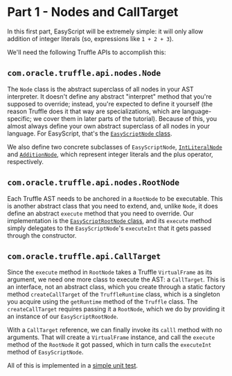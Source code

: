 # Part 1 - Nodes and CallTarget

In this first part,
EasyScript will be extremely simple:
it will only allow addition of integer literals
(so, expressions like `1 + 2 + 3`).

We'll need the following Truffle APIs to accomplish this:

## `com.oracle.truffle.api.nodes.Node`

The `Node` class is the abstract superclass of all nodes in your AST interpreter.
It doesn't define any abstract "interpret"
method that you're supposed to override;
instead, you're expected to define it yourself
(the reason Truffle does it that way are specializations,
which are language-specific;
we cover them in later parts of the tutorial).
Because of this,
you almost always define your own abstract superclass of all nodes in your language.
For EasyScript, that's the
[`EasyScriptNode` class](src/main/java/com/endoflineblog/truffle/part_01/EasyScriptNode.java).

We also define two concrete subclasses of `EasyScriptNode`,
[`IntLiteralNode`](src/main/java/com/endoflineblog/truffle/part_01/IntLiteralNode.java)
and [`AdditionNode`](src/main/java/com/endoflineblog/truffle/part_01/AdditionNode.java),
which represent integer literals and the plus operator,
respectively.

## `com.oracle.truffle.api.nodes.RootNode`

Each Truffle AST needs to be anchored in a `RootNode` to be executable.
This is another abstract class that you need to extend,
and, unlike `Node`,
it does define an abstract `execute` method that you need to override.
Our implementation is the
[`EasyScriptRootNode` class](src/main/java/com/endoflineblog/truffle/part_01/EasyScriptRootNode.java),
and its `execute` method simply delegates to the `EasyScriptNode`'s `executeInt`
that it gets passed through the constructor.

## `com.oracle.truffle.api.CallTarget`

Since the `execute` method in `RootNode` takes a Truffle `VirtualFrame`
as its argument,
we need one more class to execute the AST: a `CallTarget`.
This is an interface, not an abstract class,
which you create through a static factory method `createCallTarget` of the `TruffleRuntime` class,
which is a singleton you acquire using the `getRuntime`
method of the `Truffle` class.
The `createCallTarget` requires passing it a `RootNode`,
which we do by providing it an instance of our `EasyScriptRootNode`.

With a `CallTarget` reference,
we can finally invoke its `calll` method with no arguments.
That will create a `VirtualFrame` instance,
and call the `execute` method of the `RootNode` it got passed,
which in turn calls the `executeInt` method of `EasyScriptNode`.

All of this is implemented in a
[simple unit test](src/test/java/com/endoflineblog/truffle/part_01/ExecuteNodesTest.java).
